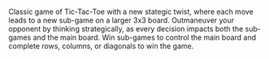 Classic game of Tic-Tac-Toe with a new stategic twist, where each move leads to a new sub-game on a larger 3x3 board. Outmaneuver your opponent by thinking strategically, as every decision impacts both the sub-games and the main board. Win sub-games to control the main board and complete rows, columns, or diagonals to win the game. 
